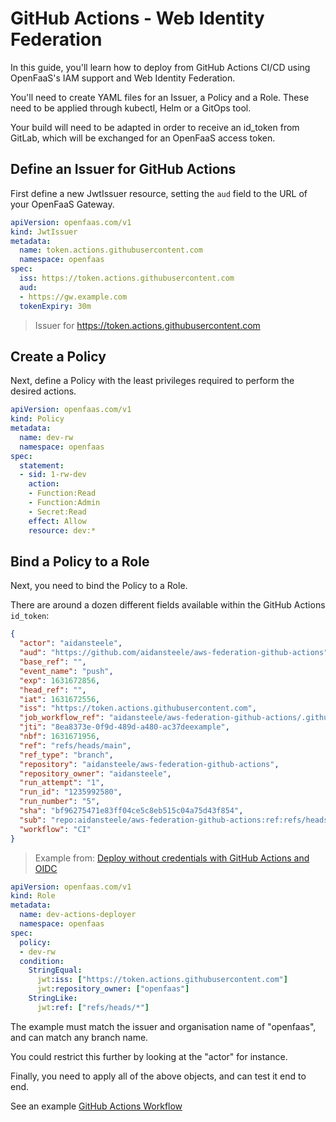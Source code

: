 # GitHub Actions - Web Identity Federation

In this guide, you'll learn how to deploy from GitHub Actions CI/CD using OpenFaaS's IAM support and Web Identity Federation. 

You'll need to create YAML files for an Issuer, a Policy and a Role. These need to be applied through kubectl, Helm or a GitOps tool.

Your build will need to be adapted in order to receive an id_token from GitLab, which will be exchanged for an OpenFaaS access token.

## Define an Issuer for GitHub Actions

First define a new JwtIssuer resource, setting the `aud` field to the URL of your OpenFaaS Gateway.

```yaml
apiVersion: openfaas.com/v1
kind: JwtIssuer
metadata:
  name: token.actions.githubusercontent.com
  namespace: openfaas
spec:
  iss: https://token.actions.githubusercontent.com
  aud:
  - https://gw.example.com
  tokenExpiry: 30m
```

> Issuer for https://token.actions.githubusercontent.com

## Create a Policy

Next, define a Policy with the least privileges required to perform the desired actions.

```yaml
apiVersion: openfaas.com/v1
kind: Policy
metadata:
  name: dev-rw
  namespace: openfaas
spec:
  statement:
  - sid: 1-rw-dev
    action:
    - Function:Read
    - Function:Admin
    - Secret:Read
    effect: Allow
    resource: dev:*
```

## Bind a Policy to a Role

Next, you need to bind the Policy to a Role.

There are around a dozen different fields available within the GitHub Actions `id_token`:

```json
{
  "actor": "aidansteele",
  "aud": "https://github.com/aidansteele/aws-federation-github-actions",
  "base_ref": "",
  "event_name": "push",
  "exp": 1631672856,
  "head_ref": "",
  "iat": 1631672556,
  "iss": "https://token.actions.githubusercontent.com",
  "job_workflow_ref": "aidansteele/aws-federation-github-actions/.github/workflows/test.yml@refs/heads/main",
  "jti": "8ea8373e-0f9d-489d-a480-ac37deexample",
  "nbf": 1631671956,
  "ref": "refs/heads/main",
  "ref_type": "branch",
  "repository": "aidansteele/aws-federation-github-actions",
  "repository_owner": "aidansteele",
  "run_attempt": "1",
  "run_id": "1235992580",
  "run_number": "5",
  "sha": "bf96275471e83ff04ce5c8eb515c04a75d43f854",
  "sub": "repo:aidansteele/aws-federation-github-actions:ref:refs/heads/main",
  "workflow": "CI"
}
```

> Example from: [Deploy without credentials with GitHub Actions and OIDC](https://blog.alexellis.io/deploy-without-credentials-using-oidc-and-github-actions/)

```yaml
apiVersion: openfaas.com/v1
kind: Role
metadata:
  name: dev-actions-deployer
  namespace: openfaas
spec:
  policy:
  - dev-rw
  condition:
    StringEqual:
      jwt:iss: ["https://token.actions.githubusercontent.com"]
      jwt:repository_owner: ["openfaas"]
    StringLike:
      jwt:ref: ["refs/heads/*"]
```

The example must match the issuer and organisation name of "openfaas", and can match any branch name.

You could restrict this further by looking at the "actor" for instance.

Finally, you need to apply all of the above objects, and can test it end to end.

See an example [GitHub Actions Workflow](https://github.com/alexellis/minty/blob/master/.github/workflows/federate.yml)
